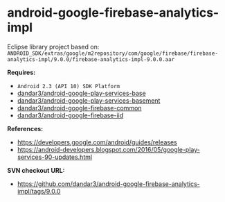 # android-google-firebase-analytics-impl

Eclipse library project based on:<br/>
`ANDROID_SDK/extras/google/m2repository/com/google/firebase/firebase-analytics-impl/9.0.0/firebase-analytics-impl-9.0.0.aar`

**Requires:**
- `Android 2.3 (API 10) SDK Platform`
- [dandar3/android-google-play-services-base](https://github.com/dandar3/android-google-play-services-base)
- [dandar3/android-google-play-services-basement](https://github.com/dandar3/android-google-play-services-basement)
- [dandar3/android-google-firebase-common](https://github.com/dandar3/android-google-firebase-common)
- [dandar3/android-google-firebase-iid](https://github.com/dandar3/android-google-firebase-iid)

**References:**
- https://developers.google.com/android/guides/releases
- https://android-developers.blogspot.com/2016/05/google-play-services-90-updates.html

**SVN checkout URL:**
- https://github.com/dandar3/android-google-firebase-analytics-impl/tags/9.0.0
